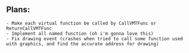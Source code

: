 ## Plans:
    - Make each virtual function be called by CallVMTFunc or ReturnCallVMTFunc
    - Implement all named function (oh i'm gonna love this)
    - Fix drawing event (crashes when tried to call some function used with graphics, and find the accurate address for drawing)